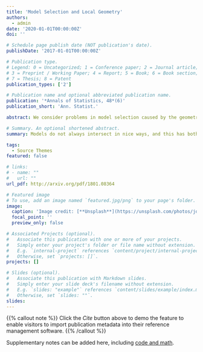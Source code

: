 ```yaml
---
title: 'Model Selection and Local Geometry'
authors:
  - admin
date: '2020-01-01T00:00:00Z'
doi: ''

# Schedule page publish date (NOT publication's date).
publishDate: '2017-01-01T00:00:00Z'

# Publication type.
# Legend: 0 = Uncategorized; 1 = Conference paper; 2 = Journal article;
# 3 = Preprint / Working Paper; 4 = Report; 5 = Book; 6 = Book section;
# 7 = Thesis; 8 = Patent
publication_types: ['2']

# Publication name and optional abbreviated publication name.
publication: '*Annals of Statistics, 48*(6)'
publication_short: 'Ann. Statist.'

abstract: We consider problems in model selection caused by the geometry of models close to their points of intersection.  In some cases---including common classes of causal or graphical models, as well as time series models---distinct models may nevertheless have identical tangent spaces.  This has two immediate consequences: first, in order to obtain constant power to reject one model in favour of another we need local alternative hypotheses that decrease to the null at a slower rate than the usual parametric n^{-1/2} (typically we will require n^{-1/4} or slower); in other words, to distinguish between the models we need large effect sizes or very large sample sizes.  Second, we show that under even weaker conditions on their tangent cones, models in these classes cannot be made simultaneously convex by a reparameterization.  This shows that Bayesian network models, amongst others, cannot be learned directly with a convex method similar to the graphical lasso. However, we are able to use our results to suggest methods for model selection that learn the tangent space directly, rather than the model itself.  In particular, we give a generic algorithm for learning Bayesian network models.

# Summary. An optional shortened abstract.
summary: Models do not always intersect in nice ways, and this has both statistical and computational consequences for model selection and inference.

tags:
  - Source Themes
featured: false

# links:
# - name: ""
#   url: ""
url_pdf: http://arxiv.org/pdf/1801.08364

# Featured image
# To use, add an image named `featured.jpg/png` to your page's folder.
image:
  caption: 'Image credit: [**Unsplash**](https://unsplash.com/photos/jdD8gXaTZsc)'
  focal_point: ''
  preview_only: false

# Associated Projects (optional).
#   Associate this publication with one or more of your projects.
#   Simply enter your project's folder or file name without extension.
#   E.g. `internal-project` references `content/project/internal-project/index.md`.
#   Otherwise, set `projects: []`.
projects: []

# Slides (optional).
#   Associate this publication with Markdown slides.
#   Simply enter your slide deck's filename without extension.
#   E.g. `slides: "example"` references `content/slides/example/index.md`.
#   Otherwise, set `slides: ""`.
slides:
---
```


{{% callout note %}}
Click the _Cite_ button above to demo the feature to enable visitors to import publication metadata into their reference management software.
{{% /callout %}}

Supplementary notes can be added here, including [code and math](https://wowchemy.com/docs/content/writing-markdown-latex/).
